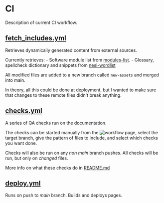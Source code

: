 # CI

Description of current CI workflow.

## [fetch_includes.yml](fetch_includes.yml)

Retrieves dynamically generated content from external sources.

Currently retrieves:
    - Software module list from [modules-list](https://github.com/nesi/modules-list).
    - Glossary, spellcheck dictionary and snippets from [nesi-wordlist](https://github.com/nesi/nesi-wordlist)

All modified files are added to a new branch called `new-assets` and merged into main.

In theory, all this could be done at deployment, but I wanted to make sure that changes to these remote files didn't break anything.

## [checks.yml](checks.yml)

A series of QA checks run on the documentation.

The checks can be started manually from the ![workflow page](https://github.com/nesi/agdr-docs/actions/workflows/checks.yml/badge.svg),
select the target branch, give the pattern of files to include, and select which checks you want done.

Checks will also be run on any _non main_ branch pushes. All checks will be run, but only on _changed_ files.

More info on what these checks do in [README.md](../../checks/README.md)

## [deploy.yml](deploy.yml)

Runs on push to _main_ branch. Builds and deploys pages.
